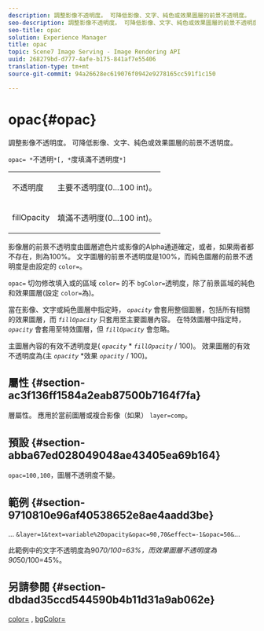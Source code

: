 ```yaml
---
description: 調整影像不透明度。 可降低影像、文字、純色或效果圖層的前景不透明度。
seo-description: 調整影像不透明度。 可降低影像、文字、純色或效果圖層的前景不透明度。
seo-title: opac
solution: Experience Manager
title: opac
topic: Scene7 Image Serving - Image Rendering API
uuid: 268279bd-d777-4afe-b175-841af7e55406
translation-type: tm+mt
source-git-commit: 94a26628ec619076f0942e9278165cc591f1c150

---
```



# opac{#opac}

調整影像不透明度。 可降低影像、文字、純色或效果圖層的前景不透明度。

`opac= *`不透明`*[, *`度填滿不透明度`*]`

<table id="simpletable_DA4B5D86C496480886FADB284AD6047F"> 
 <tr class="strow"> 
  <td class="stentry"> <p><span class="varname"> 不透明度</span> </p> </td> 
  <td class="stentry"> <p>主要不透明度(0...100 int)。 </p></td> 
 </tr> 
 <tr class="strow"> 
  <td class="stentry"> <p><span class="varname"> fillOpacity</span> </p></td> 
  <td class="stentry"> <p>填滿不透明度(0...100 int)。 </p></td> 
 </tr> 
</table>

影像層的前景不透明度由圖層遮色片或影像的Alpha通道確定，或者，如果兩者都不存在，則為100%。 文字圖層的前景不透明度是100%，而純色圖層的前景不透明度是由設定的 `color=`。

`opac=` 切勿修改填入或的區域 `color=` 的不 `bgColor=`透明度，除了前景區域的純色和效果圖層(設定 `color=`為)。

當在影像、文字或純色圖層中指定時， *`opacity`* 會套用整個圖層，包括所有相關的效果圖層，而 *`fillOpacity`* 只套用至主要圖層內容。 在特效圖層中指定時， *`opacity`* 會套用至特效圖層，但 *`fillOpacity`* 會忽略。

主圖層內容的有效不透明度是( *`opacity`* * *`fillOpacity`* / 100)。 效果圖層的有效不透明度為(主 *`opacity`* *效果 *`opacity`* / 100)。

## 屬性 {#section-ac3f136ff1584a2eab87500b7164f7fa}

層屬性。 應用於當前圖層或複合影像（如果） `layer=comp`。

## 預設 {#section-abba67ed028049048ae43405ea69b164}

`opac=100,100`，圖層不透明度不變。

## 範例 {#section-9710810e96af40538652e8ae4aadd3be}

… `&layer=1&text=variable%20opacity&opac=90,70&effect=-1&opac=50&`…

此範例中的文字不透明度為90*70/100=63%，而效果圖層不透明度為90*50/100=45%。

## 另請參閱 {#section-dbdad35ccd544590b4b11d31a9ab062e}

[color=](/help/aem-is-ir-api/is-api/http-ref/image-serving-api-ref/c-http-protocol-reference/c-data-types/r-is-http-color.md) , [bgColor=](../../../../../is-api/http-ref/image-serving-api-ref/c-http-protocol-reference/c-command-reference/r-bgcolor.md#reference-441371ba4ef54fe781887c5ae448f6ab)
